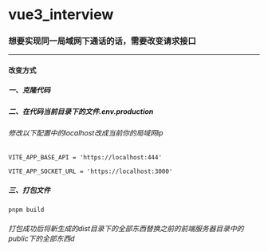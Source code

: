 # vue3_interview

### 想要实现同一局域网下通话的话，需要改变请求接口

---

#### 改变方式

##### 一、克隆代码

##### 二、在代码当前目录下的文件.env.production

###### 修改以下配置中的localhost改成当前你的局域网ip

`VITE_APP_BASE_API = 'https://localhost:444'`

`VITE_APP_SOCKET_URL = 'https://localhost:3000'`

##### 三、打包文件

```sh
pnpm build
```

###### 打包成功后将新生成的dist目录下的全部东西替换之前的前端服务器目录中的public下的全部东西d
